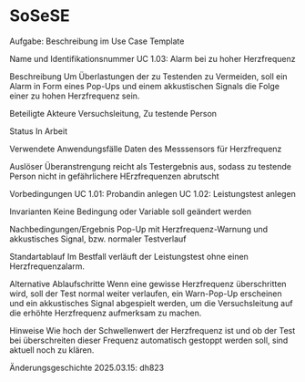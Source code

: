 # SoSeSE
Aufgabe: Beschreibung im Use Case Template

Name und Identifikationsnummer
UC 1.03: Alarm bei zu hoher Herzfrequenz

Beschreibung
Um Überlastungen der zu Testenden zu Vermeiden, soll ein Alarm in Form eines Pop-Ups und einem akkustischen Signals die Folge einer zu hohen Herzfrequenz sein.

Beteiligte Akteure
Versuchsleitung, Zu testende Person

Status
In Arbeit

Verwendete Anwendungsfälle
Daten des Messsensors für Herzfrequenz

Auslöser
Überanstrengung reicht als Testergebnis aus, sodass zu testende Person nicht in gefährlichere HErzfrequenzen abrutscht

Vorbedingungen
UC 1.01: Probandin anlegen UC 1.02: Leistungstest anlegen

Invarianten
Keine Bedingung oder Variable soll geändert werden

Nachbedingungen/Ergebnis
Pop-Up mit Herzfrequenz-Warnung und akkustisches Signal, bzw. normaler Testverlauf

Standartablauf
Im Bestfall verläuft der Leistungstest ohne einen Herzfrequenzalarm.

Alternative Ablaufschritte
Wenn eine gewisse Herzfrequenz überschritten wird, soll der Test normal weiter verlaufen, ein Warn-Pop-Up erscheinen und ein akkustisches Signal abgespielt werden, um die Versuchsleitung auf die erhöhte Herzfrequenz aufmerksam zu machen.

Hinweise
Wie hoch der Schwellenwert der Herzfrequenz ist und ob der Test bei überschreiten dieser Frequenz automatisch gestoppt werden soll, sind aktuell noch zu klären.

Änderungsgeschichte
2025.03.15: dh823
